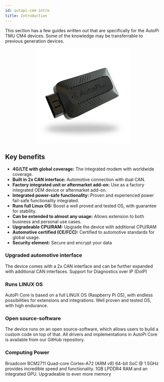 ```yaml
---
id: autopi-cm4-intro
title: Introduction
---
```


This section has a few guides written out that are specifically for the AutoPi TMU CM4 devices.
Some of the knowledge may be transferrable to previous generation devices.

<p align="center">
<img src="/img/hardware/tmu_cm4/TMU_Floating_Topside_V1_scaled.png" alt="AutoPi TMU CM4" width="60%" />
</p>

## Key benefits
- **4G/LTE with global coverage:** The integrated modem with worldwide coverage. 
- **Built in 2x CAN interface:** Automotive connection with dual CAN. 
- **Factory integrated unit or aftermarket add-on:** Use as a factory integrated OEM device or aftermarket add-on. 
- **Integrated power-safe functionality:** Proven and experienced power fail-safe functionality integrated. 
- **Runs full Linux OS:** Boost a well proved and tested OS, with guarantee for stability. 
- **Can be extended to almost any usage:** Allows extension to both business and personal use cases. 
- **Upgradeable CPU/RAM:** Upgrade the device with additional CPU/RAM 
- **Automotive certified (CE/FCC):** Certified to automotive standards for global usage. 
- **Security element:** Secure and encrypt your data

### Upgraded automotive interface
The device comes with a 2x CAN interface and can be further expanded with additional CAN interfaces. Support for Diagnostics over IP (DoIP)

### Runs LINUX OS
AutoPi Core is based on a full LINUX OS (Raspberry Pi OS), with endless possibilities for extensions and integrations. Well proven and tested OS, with high endurance.

### Open source-software
The device runs on an open source-software, which allows users to build a custom code on top of that. All drivers and implementations in AutoPi Core is available from our GitHub repository.

###  Computing Power
Broadcom BCM2711 Quad-core Cortex-A72 (ARM v8) 64-bit SoC @ 1.5GHz provides incredible speed and functionality. 1GB LPDDR4 RAM and an integrated GPU. Upgradeable to even more memory




